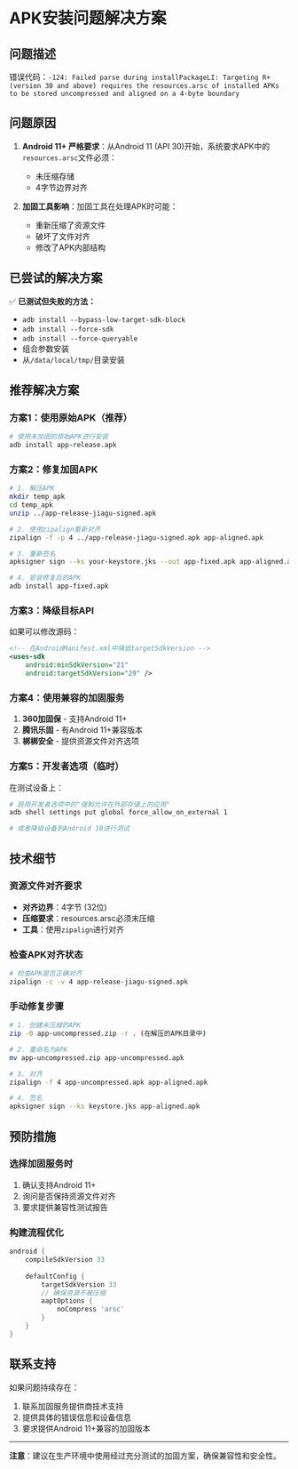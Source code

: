 # APK安装问题解决方案

## 问题描述
错误代码：`-124: Failed parse during installPackageLI: Targeting R+ (version 30 and above) requires the resources.arsc of installed APKs to be stored uncompressed and aligned on a 4-byte boundary`

## 问题原因
1. **Android 11+ 严格要求**：从Android 11 (API 30)开始，系统要求APK中的`resources.arsc`文件必须：
   - 未压缩存储
   - 4字节边界对齐

2. **加固工具影响**：加固工具在处理APK时可能：
   - 重新压缩了资源文件
   - 破坏了文件对齐
   - 修改了APK内部结构

## 已尝试的解决方案
✅ **已测试但失败的方法：**
- `adb install --bypass-low-target-sdk-block`
- `adb install --force-sdk`
- `adb install --force-queryable`
- 组合参数安装
- 从`/data/local/tmp/`目录安装

## 推荐解决方案

### 方案1：使用原始APK（推荐）
```bash
# 使用未加固的原始APK进行安装
adb install app-release.apk
```

### 方案2：修复加固APK
```bash
# 1. 解压APK
mkdir temp_apk
cd temp_apk
unzip ../app-release-jiagu-signed.apk

# 2. 使用zipalign重新对齐
zipalign -f -p 4 ../app-release-jiagu-signed.apk app-aligned.apk

# 3. 重新签名
apksigner sign --ks your-keystore.jks --out app-fixed.apk app-aligned.apk

# 4. 安装修复后的APK
adb install app-fixed.apk
```

### 方案3：降级目标API
如果可以修改源码：
```xml
<!-- 在AndroidManifest.xml中降低targetSdkVersion -->
<uses-sdk
    android:minSdkVersion="21"
    android:targetSdkVersion="29" />
```

### 方案4：使用兼容的加固服务
1. **360加固保** - 支持Android 11+
2. **腾讯乐固** - 有Android 11+兼容版本
3. **梆梆安全** - 提供资源文件对齐选项

### 方案5：开发者选项（临时）
在测试设备上：
```bash
# 启用开发者选项中的"强制允许在外部存储上的应用"
adb shell settings put global force_allow_on_external 1

# 或者降级设备到Android 10进行测试
```

## 技术细节

### 资源文件对齐要求
- **对齐边界**：4字节 (32位)
- **压缩要求**：resources.arsc必须未压缩
- **工具**：使用`zipalign`进行对齐

### 检查APK对齐状态
```bash
# 检查APK是否正确对齐
zipalign -c -v 4 app-release-jiagu-signed.apk
```

### 手动修复步骤
```bash
# 1. 创建未压缩的APK
zip -0 app-uncompressed.zip -r . (在解压的APK目录中)

# 2. 重命名为APK
mv app-uncompressed.zip app-uncompressed.apk

# 3. 对齐
zipalign -f 4 app-uncompressed.apk app-aligned.apk

# 4. 签名
apksigner sign --ks keystore.jks app-aligned.apk
```

## 预防措施

### 选择加固服务时
1. 确认支持Android 11+
2. 询问是否保持资源文件对齐
3. 要求提供兼容性测试报告

### 构建流程优化
```gradle
android {
    compileSdkVersion 33
    
    defaultConfig {
        targetSdkVersion 33
        // 确保资源不被压缩
        aaptOptions {
            noCompress 'arsc'
        }
    }
}
```

## 联系支持
如果问题持续存在：
1. 联系加固服务提供商技术支持
2. 提供具体的错误信息和设备信息
3. 要求提供Android 11+兼容的加固版本

---
**注意**：建议在生产环境中使用经过充分测试的加固方案，确保兼容性和安全性。
